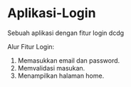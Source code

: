 # Aplikasi-Login
Sebuah aplikasi dengan fitur login dcdg

Alur Fitur Login:
1. Memasukkan email dan password.
2. Memvalidasi masukan.
3. Menampilkan halaman home.

